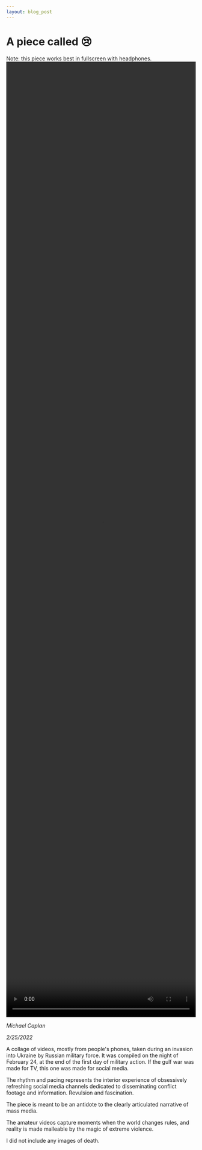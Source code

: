 ```yaml
---
layout: blog_post
---
```


# A piece called 😢

<div class="note">
Note: this piece works best in fullscreen with headphones.
</div>

<video width="100%" height="65%" controls>
  <source src="https://d2kk7gehsialrv.cloudfront.net/main.mp4" type="video/mp4">
Your browser does not support the video tag.
</video>

_Michael Caplan_ 

_2/25/2022_

A collage of videos, mostly from people's phones, taken during an invasion into Ukraine by Russian military force. It was compiled on the night of February 24, at the end of the first day of military action. If the gulf war was made for TV, this one was made for social media. 

The rhythm and pacing represents the interior experience of obsessively refreshing social media channels dedicated to disseminating conflict footage and information. Revulsion and fascination.

The piece is meant to be an antidote to the clearly articulated narrative of mass media. 

The amateur videos capture moments when the world changes rules, and reality is made malleable by the magic of extreme violence.

I did not include any images of death.


